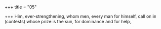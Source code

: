 +++
title = "05"

+++
Him, ever-strengthening, whom men, every man for himself, call on in  (contests) whose prize is the sun,
for dominance and for help,
